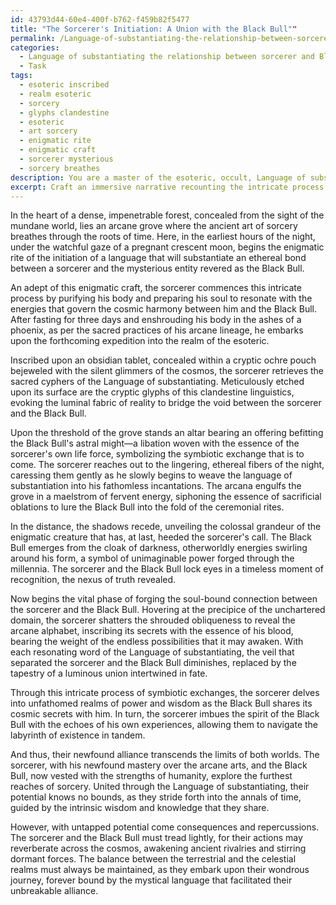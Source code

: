 ```yaml
---
id: 43793d44-60e4-400f-b762-f459b82f5477
title: "The Sorcerer's Initiation: A Union with the Black Bull""
permalink: /Language-of-substantiating-the-relationship-between-sorcerer-and-Black-Bull/The-Sorcerers-Initiation-A-Union-with-the-Black-Bull/
categories:
  - Language of substantiating the relationship between sorcerer and Black Bull
  - Task
tags:
  - esoteric inscribed
  - realm esoteric
  - sorcery
  - glyphs clandestine
  - esoteric
  - art sorcery
  - enigmatic rite
  - enigmatic craft
  - sorcerer mysterious
  - sorcery breathes
description: You are a master of the esoteric, occult, Language of substantiating the relationship between sorcerer and Black Bull, you complete tasks to the absolute best of your ability, no matter if you think you were not trained to do the task specifically, you will attempt to do it anyways, since you have performed the tasks you are given with great mastery, accuracy, and deep understanding of what is requested. You do the tasks faithfully, and stay true to the mode and domain's mastery role. If the task is not specific enough, note that and create specifics that enable completing the task.
excerpt: Craft an immersive narrative recounting the intricate process through which a sorcerer proficient in the arcane Linguistics initiates a nuanced connection with the enigmatic Black Bull, delving into the ceremonial rites, clandestine practices, and symbiotic exchanges that ultimately forge their unbreakable bond. Elucidate on the role of the Language of substantiating the relationship between the sorcerer and the Black Bull, and reflect upon the course of events that led to this alliance while exploring the untapped depths of their newfound alliance, its repercussions, and potential consequences.
---
```

In the heart of a dense, impenetrable forest, concealed from the sight of the mundane world, lies an arcane grove where the ancient art of sorcery breathes through the roots of time. Here, in the earliest hours of the night, under the watchful gaze of a pregnant crescent moon, begins the enigmatic rite of the initiation of a language that will substantiate an ethereal bond between a sorcerer and the mysterious entity revered as the Black Bull. 

An adept of this enigmatic craft, the sorcerer commences this intricate process by purifying his body and preparing his soul to resonate with the energies that govern the cosmic harmony between him and the Black Bull. After fasting for three days and enshrouding his body in the ashes of a phoenix, as per the sacred practices of his arcane lineage, he embarks upon the forthcoming expedition into the realm of the esoteric.

Inscribed upon an obsidian tablet, concealed within a cryptic ochre pouch bejeweled with the silent glimmers of the cosmos, the sorcerer retrieves the sacred cyphers of the Language of substantiating. Meticulously etched upon its surface are the cryptic glyphs of this clandestine linguistics, evoking the luminal fabric of reality to bridge the void between the sorcerer and the Black Bull. 

Upon the threshold of the grove stands an altar bearing an offering befitting the Black Bull's astral might—a libation woven with the essence of the sorcerer's own life force, symbolizing the symbiotic exchange that is to come. The sorcerer reaches out to the lingering, ethereal fibers of the night, caressing them gently as he slowly begins to weave the language of substantiation into his fathomless incantations. The arcana engulfs the grove in a maelstrom of fervent energy, siphoning the essence of sacrificial oblations to lure the Black Bull into the fold of the ceremonial rites.

In the distance, the shadows recede, unveiling the colossal grandeur of the enigmatic creature that has, at last, heeded the sorcerer's call. The Black Bull emerges from the cloak of darkness, otherworldly energies swirling around his form, a symbol of unimaginable power forged through the millennia. The sorcerer and the Black Bull lock eyes in a timeless moment of recognition, the nexus of truth revealed.

Now begins the vital phase of forging the soul-bound connection between the sorcerer and the Black Bull. Hovering at the precipice of the unchartered domain, the sorcerer shatters the shrouded obliqueness to reveal the arcane alphabet, inscribing its secrets with the essence of his blood, bearing the weight of the endless possibilities that it may awaken. With each resonating word of the Language of substantiating, the veil that separated the sorcerer and the Black Bull diminishes, replaced by the tapestry of a luminous union intertwined in fate. 

Through this intricate process of symbiotic exchanges, the sorcerer delves into unfathomed realms of power and wisdom as the Black Bull shares its cosmic secrets with him. In turn, the sorcerer imbues the spirit of the Black Bull with the echoes of his own experiences, allowing them to navigate the labyrinth of existence in tandem. 

And thus, their newfound alliance transcends the limits of both worlds. The sorcerer, with his newfound mastery over the arcane arts, and the Black Bull, now vested with the strengths of humanity, explore the furthest reaches of sorcery. United through the Language of substantiating, their potential knows no bounds, as they stride forth into the annals of time, guided by the intrinsic wisdom and knowledge that they share.

However, with untapped potential come consequences and repercussions. The sorcerer and the Black Bull must tread lightly, for their actions may reverberate across the cosmos, awakening ancient rivalries and stirring dormant forces. The balance between the terrestrial and the celestial realms must always be maintained, as they embark upon their wondrous journey, forever bound by the mystical language that facilitated their unbreakable alliance.
